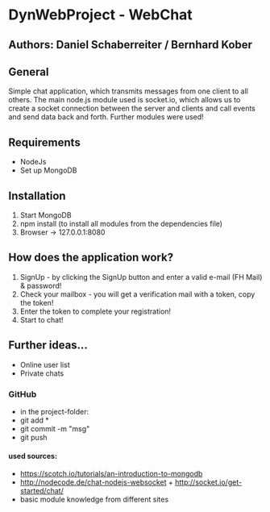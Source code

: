 # DynWebProject - WebChat
## Authors: Daniel Schaberreiter / Bernhard Kober

## General

Simple chat application, which transmits messages from one client to all others. The main node.js module used is socket.io, which allows us to create a socket connection between the server and clients and call events and send data back and forth. Further modules were used!

## Requirements

* NodeJs
* Set up MongoDB

## Installation

1. Start MongoDB
2. npm install (to install all modules from the dependencies file)
3. Browser -> 127.0.0.1:8080

## How does the application work?

1. SignUp - by clicking the SignUp button and enter a valid e-mail (FH Mail) & password!
2. Check your mailbox - you will get a verification mail with a token, copy the token!
3. Enter the token to complete your registration!
4. Start to chat!

## Further ideas...

* Online user list
* Private chats

### GitHub

* in the project-folder:
* git add *
* git commit -m "msg"
* git push

#### used sources:
* https://scotch.io/tutorials/an-introduction-to-mongodb
* http://nodecode.de/chat-nodejs-websocket + http://socket.io/get-started/chat/
* basic module knowledge from different sites


